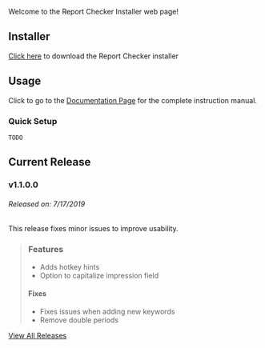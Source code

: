Welcome to the Report Checker Installer web page!

## Installer
[Click here][Installer] to download the Report Checker installer

## Usage
Click to go to the [Documentation Page] for the complete instruction manual.

### Quick Setup
`TODO`

## Current Release
### v1.1.0.0
###### Released on: 7/17/2019
This release fixes minor issues to improve
usability.
> ### Features
> * Adds hotkey hints
> * Option to capitalize impression field
>
> #### Fixes
> * Fixes issues when adding new keywords
> * Remove double periods

[View All Releases][Releases]

[Installer]: publish.html
[Documentation Page]: documentation.md
[Releases]: releases.md
